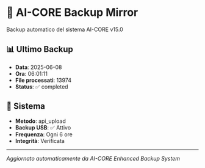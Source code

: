 # 🧬 AI-CORE Backup Mirror

Backup automatico del sistema AI-CORE v15.0

## 📊 Ultimo Backup
- **Data**: 2025-06-08
- **Ora**: 06:01:11
- **File processati**: 13974
- **Status**: ✅ completed

## 🎯 Sistema
- **Metodo**: api_upload
- **Backup USB**: ✅ Attivo
- **Frequenza**: Ogni 6 ore
- **Integrità**: Verificata

---
*Aggiornato automaticamente da AI-CORE Enhanced Backup System*
